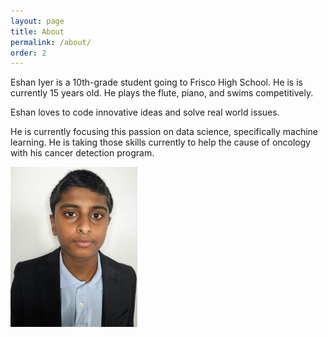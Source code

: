 ```yaml
---
layout: page
title: About
permalink: /about/
order: 2
---
```


Eshan Iyer is a 10th-grade student going to Frisco High School. He is is currently 15 years old. He plays the flute, piano, and swims competitively.

Eshan loves to code innovative ideas and solve real world issues. 

He is currently focusing this passion on data science, specifically machine learning. He is taking those skills currently to help the cause of oncology with his cancer detection program.

![Eshan Iyer](/assets/image.jpg "A picture of Eshan Iyer")
